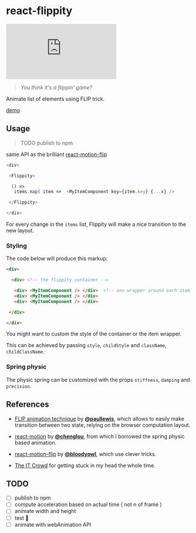 # react-flippity


![moss it crowd](https://raw.githubusercontent.com/Platane/react-flippity/master/asset/moss.js)

>_You think it's a flippin' game?_

Animate list of elements using FLIP trick.

[demo](http://Platane.github.io/react-flippity/)

## Usage

> TODO publish to npm

same API as the brilliant [react-motion-flip](https://github.com/bloodyowl/react-motion-flip)

```javascript
<div>

 <Flippity>

  () =>
   items.map( item =>  <MyItemComponent key={item.key} {...x} />

 </Flippity>

</div>
```

For every change in the `items` list, Flippity will make a nice transition to the new layout.

### Styling

The code below will produce this markup:

```html
<div>

  <div> <!-- the flippity container -->

   <div> <MyItemComponent /> </div>  <!-- one wrapper around each item -->
   <div> <MyItemComponent /> </div>
   <div> <MyItemComponent /> </div>

 </div>  

</div>
```

You might want to custom the style of the container or the item wrapper.

This can be achieved by passing `style`, `childStyle` and `className`, `childClassName`.

### Spring physic

The physic spring can be customized with the props `stiffness`, `damping` and `precision`.


## References

 - [FLIP animation technique](https://aerotwist.com/blog/flip-your-animations/) by [__@paullewis__](https://github.com/paullewis), which allows to easily make transition between two state, relying on the browser computation layout.
 - [react-motion](https://github.com/chenglou/react-motion) by [__@chenglou__](https://github.com/chenglou), from which I borrowed the spring physic based animation.
 - [react-motion-flip](https://github.com/bloodyowl/react-motion-flip) by [__@bloodyowl__](https://github.com/bloodyowl), which use clever tricks.


 - [The IT Crowd](https://www.youtube.com/watch?v=TwJheWwW7rw) for getting stuck in my head the whole time.


## TODO

- [ ] publish to npm
- [ ] compute acceleration based on actual time ( not n of frame )
- [ ] animate width and height
- [ ] test :tropical_fish:
- [ ] animate with webAnimation API
